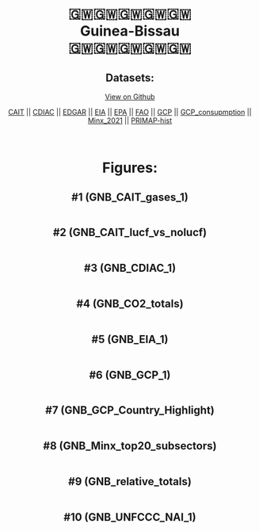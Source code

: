 
<center>
<h1 align="center">
🇬🇼🇬🇼🇬🇼🇬🇼🇬🇼
<br>
Guinea-Bissau
<br>
🇬🇼🇬🇼🇬🇼🇬🇼🇬🇼
</h1>
<h2>Datasets:</h2>
<p><a href="https://github.com/dquintani/GreenhouseData/tree/master/country_data/GNB_Guinea-Bissau/data">View on Github</a>
<br></p><p><a href="data/GNB_CAIT.csv">CAIT</a> || <a href="data/GNB_CDIAC.csv">CDIAC</a> || <a href="data/GNB_EDGAR.csv">EDGAR</a> || <a href="data/GNB_EIA.csv">EIA</a> || <a href="data/GNB_EPA.csv">EPA</a> || <a href="data/GNB_FAO.csv">FAO</a> || <a href="data/GNB_GCP.csv">GCP</a> || <a href="data/GNB_GCP_consupmption.csv">GCP_consupmption</a> || <a href="data/GNB_Minx_2021.csv">Minx_2021</a> || <a href="data/GNB_PRIMAP-hist.csv">PRIMAP-hist</a></p><p><br></p>
<h1>Figures:</h1><h2>#1 (GNB_CAIT_gases_1)</h2>
<p><img alt="" src="figures/GNB_CAIT_gases_1.png" /></p><h2>#2 (GNB_CAIT_lucf_vs_nolucf)</h2>
<p><img alt="" src="figures/GNB_CAIT_lucf_vs_nolucf.png" /></p><h2>#3 (GNB_CDIAC_1)</h2>
<p><img alt="" src="figures/GNB_CDIAC_1.png" /></p><h2>#4 (GNB_CO2_totals)</h2>
<p><img alt="" src="figures/GNB_CO2_totals.png" /></p><h2>#5 (GNB_EIA_1)</h2>
<p><img alt="" src="figures/GNB_EIA_1.png" /></p><h2>#6 (GNB_GCP_1)</h2>
<p><img alt="" src="figures/GNB_GCP_1.png" /></p><h2>#7 (GNB_GCP_Country_Highlight)</h2>
<p><img alt="" src="figures/GNB_GCP_Country_Highlight.png" /></p><h2>#8 (GNB_Minx_top20_subsectors)</h2>
<p><img alt="" src="figures/GNB_Minx_top20_subsectors.png" /></p><h2>#9 (GNB_relative_totals)</h2>
<p><img alt="" src="figures/GNB_relative_totals.png" /></p><h2>#10 (GNB_UNFCCC_NAI_1)</h2>
<p><img alt="" src="figures/GNB_UNFCCC_NAI_1.png" /></p>